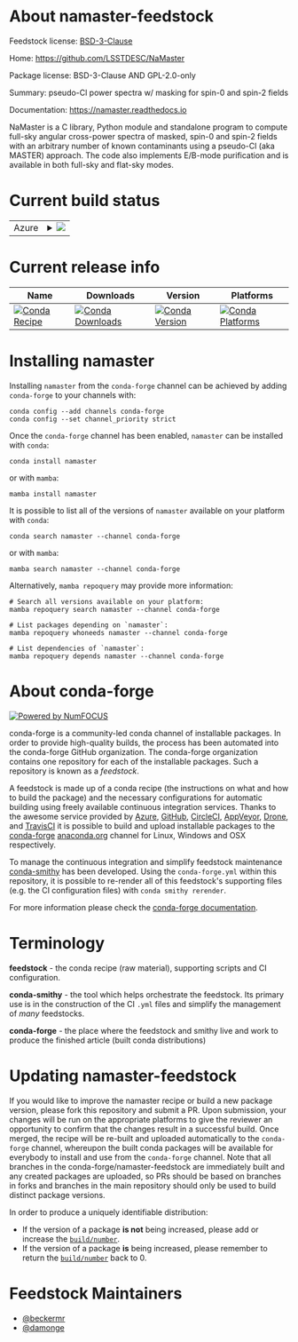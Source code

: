 About namaster-feedstock
========================

Feedstock license: [BSD-3-Clause](https://github.com/conda-forge/namaster-feedstock/blob/main/LICENSE.txt)

Home: https://github.com/LSSTDESC/NaMaster

Package license: BSD-3-Clause AND GPL-2.0-only

Summary: pseudo-Cl power spectra w/ masking for spin-0 and spin-2 fields

Documentation: https://namaster.readthedocs.io

NaMaster is a C library, Python module and standalone program to compute
full-sky angular cross-power spectra of masked, spin-0 and spin-2 fields
with an arbitrary number of known contaminants using a pseudo-Cl
(aka MASTER) approach. The code also implements E/B-mode purification
and is available in both full-sky and flat-sky modes.


Current build status
====================


<table>
    
  <tr>
    <td>Azure</td>
    <td>
      <details>
        <summary>
          <a href="https://dev.azure.com/conda-forge/feedstock-builds/_build/latest?definitionId=2418&branchName=main">
            <img src="https://dev.azure.com/conda-forge/feedstock-builds/_apis/build/status/namaster-feedstock?branchName=main">
          </a>
        </summary>
        <table>
          <thead><tr><th>Variant</th><th>Status</th></tr></thead>
          <tbody><tr>
              <td>linux_64_python3.10.____cpython</td>
              <td>
                <a href="https://dev.azure.com/conda-forge/feedstock-builds/_build/latest?definitionId=2418&branchName=main">
                  <img src="https://dev.azure.com/conda-forge/feedstock-builds/_apis/build/status/namaster-feedstock?branchName=main&jobName=linux&configuration=linux%20linux_64_python3.10.____cpython" alt="variant">
                </a>
              </td>
            </tr><tr>
              <td>linux_64_python3.11.____cpython</td>
              <td>
                <a href="https://dev.azure.com/conda-forge/feedstock-builds/_build/latest?definitionId=2418&branchName=main">
                  <img src="https://dev.azure.com/conda-forge/feedstock-builds/_apis/build/status/namaster-feedstock?branchName=main&jobName=linux&configuration=linux%20linux_64_python3.11.____cpython" alt="variant">
                </a>
              </td>
            </tr><tr>
              <td>linux_64_python3.12.____cpython</td>
              <td>
                <a href="https://dev.azure.com/conda-forge/feedstock-builds/_build/latest?definitionId=2418&branchName=main">
                  <img src="https://dev.azure.com/conda-forge/feedstock-builds/_apis/build/status/namaster-feedstock?branchName=main&jobName=linux&configuration=linux%20linux_64_python3.12.____cpython" alt="variant">
                </a>
              </td>
            </tr><tr>
              <td>osx_64_python3.10.____cpython</td>
              <td>
                <a href="https://dev.azure.com/conda-forge/feedstock-builds/_build/latest?definitionId=2418&branchName=main">
                  <img src="https://dev.azure.com/conda-forge/feedstock-builds/_apis/build/status/namaster-feedstock?branchName=main&jobName=osx&configuration=osx%20osx_64_python3.10.____cpython" alt="variant">
                </a>
              </td>
            </tr><tr>
              <td>osx_64_python3.11.____cpython</td>
              <td>
                <a href="https://dev.azure.com/conda-forge/feedstock-builds/_build/latest?definitionId=2418&branchName=main">
                  <img src="https://dev.azure.com/conda-forge/feedstock-builds/_apis/build/status/namaster-feedstock?branchName=main&jobName=osx&configuration=osx%20osx_64_python3.11.____cpython" alt="variant">
                </a>
              </td>
            </tr><tr>
              <td>osx_64_python3.12.____cpython</td>
              <td>
                <a href="https://dev.azure.com/conda-forge/feedstock-builds/_build/latest?definitionId=2418&branchName=main">
                  <img src="https://dev.azure.com/conda-forge/feedstock-builds/_apis/build/status/namaster-feedstock?branchName=main&jobName=osx&configuration=osx%20osx_64_python3.12.____cpython" alt="variant">
                </a>
              </td>
            </tr><tr>
              <td>osx_arm64_python3.10.____cpython</td>
              <td>
                <a href="https://dev.azure.com/conda-forge/feedstock-builds/_build/latest?definitionId=2418&branchName=main">
                  <img src="https://dev.azure.com/conda-forge/feedstock-builds/_apis/build/status/namaster-feedstock?branchName=main&jobName=osx&configuration=osx%20osx_arm64_python3.10.____cpython" alt="variant">
                </a>
              </td>
            </tr><tr>
              <td>osx_arm64_python3.11.____cpython</td>
              <td>
                <a href="https://dev.azure.com/conda-forge/feedstock-builds/_build/latest?definitionId=2418&branchName=main">
                  <img src="https://dev.azure.com/conda-forge/feedstock-builds/_apis/build/status/namaster-feedstock?branchName=main&jobName=osx&configuration=osx%20osx_arm64_python3.11.____cpython" alt="variant">
                </a>
              </td>
            </tr><tr>
              <td>osx_arm64_python3.12.____cpython</td>
              <td>
                <a href="https://dev.azure.com/conda-forge/feedstock-builds/_build/latest?definitionId=2418&branchName=main">
                  <img src="https://dev.azure.com/conda-forge/feedstock-builds/_apis/build/status/namaster-feedstock?branchName=main&jobName=osx&configuration=osx%20osx_arm64_python3.12.____cpython" alt="variant">
                </a>
              </td>
            </tr>
          </tbody>
        </table>
      </details>
    </td>
  </tr>
</table>

Current release info
====================

| Name | Downloads | Version | Platforms |
| --- | --- | --- | --- |
| [![Conda Recipe](https://img.shields.io/badge/recipe-namaster-green.svg)](https://anaconda.org/conda-forge/namaster) | [![Conda Downloads](https://img.shields.io/conda/dn/conda-forge/namaster.svg)](https://anaconda.org/conda-forge/namaster) | [![Conda Version](https://img.shields.io/conda/vn/conda-forge/namaster.svg)](https://anaconda.org/conda-forge/namaster) | [![Conda Platforms](https://img.shields.io/conda/pn/conda-forge/namaster.svg)](https://anaconda.org/conda-forge/namaster) |

Installing namaster
===================

Installing `namaster` from the `conda-forge` channel can be achieved by adding `conda-forge` to your channels with:

```
conda config --add channels conda-forge
conda config --set channel_priority strict
```

Once the `conda-forge` channel has been enabled, `namaster` can be installed with `conda`:

```
conda install namaster
```

or with `mamba`:

```
mamba install namaster
```

It is possible to list all of the versions of `namaster` available on your platform with `conda`:

```
conda search namaster --channel conda-forge
```

or with `mamba`:

```
mamba search namaster --channel conda-forge
```

Alternatively, `mamba repoquery` may provide more information:

```
# Search all versions available on your platform:
mamba repoquery search namaster --channel conda-forge

# List packages depending on `namaster`:
mamba repoquery whoneeds namaster --channel conda-forge

# List dependencies of `namaster`:
mamba repoquery depends namaster --channel conda-forge
```


About conda-forge
=================

[![Powered by
NumFOCUS](https://img.shields.io/badge/powered%20by-NumFOCUS-orange.svg?style=flat&colorA=E1523D&colorB=007D8A)](https://numfocus.org)

conda-forge is a community-led conda channel of installable packages.
In order to provide high-quality builds, the process has been automated into the
conda-forge GitHub organization. The conda-forge organization contains one repository
for each of the installable packages. Such a repository is known as a *feedstock*.

A feedstock is made up of a conda recipe (the instructions on what and how to build
the package) and the necessary configurations for automatic building using freely
available continuous integration services. Thanks to the awesome service provided by
[Azure](https://azure.microsoft.com/en-us/services/devops/), [GitHub](https://github.com/),
[CircleCI](https://circleci.com/), [AppVeyor](https://www.appveyor.com/),
[Drone](https://cloud.drone.io/welcome), and [TravisCI](https://travis-ci.com/)
it is possible to build and upload installable packages to the
[conda-forge](https://anaconda.org/conda-forge) [anaconda.org](https://anaconda.org/)
channel for Linux, Windows and OSX respectively.

To manage the continuous integration and simplify feedstock maintenance
[conda-smithy](https://github.com/conda-forge/conda-smithy) has been developed.
Using the ``conda-forge.yml`` within this repository, it is possible to re-render all of
this feedstock's supporting files (e.g. the CI configuration files) with ``conda smithy rerender``.

For more information please check the [conda-forge documentation](https://conda-forge.org/docs/).

Terminology
===========

**feedstock** - the conda recipe (raw material), supporting scripts and CI configuration.

**conda-smithy** - the tool which helps orchestrate the feedstock.
                   Its primary use is in the construction of the CI ``.yml`` files
                   and simplify the management of *many* feedstocks.

**conda-forge** - the place where the feedstock and smithy live and work to
                  produce the finished article (built conda distributions)


Updating namaster-feedstock
===========================

If you would like to improve the namaster recipe or build a new
package version, please fork this repository and submit a PR. Upon submission,
your changes will be run on the appropriate platforms to give the reviewer an
opportunity to confirm that the changes result in a successful build. Once
merged, the recipe will be re-built and uploaded automatically to the
`conda-forge` channel, whereupon the built conda packages will be available for
everybody to install and use from the `conda-forge` channel.
Note that all branches in the conda-forge/namaster-feedstock are
immediately built and any created packages are uploaded, so PRs should be based
on branches in forks and branches in the main repository should only be used to
build distinct package versions.

In order to produce a uniquely identifiable distribution:
 * If the version of a package **is not** being increased, please add or increase
   the [``build/number``](https://docs.conda.io/projects/conda-build/en/latest/resources/define-metadata.html#build-number-and-string).
 * If the version of a package **is** being increased, please remember to return
   the [``build/number``](https://docs.conda.io/projects/conda-build/en/latest/resources/define-metadata.html#build-number-and-string)
   back to 0.

Feedstock Maintainers
=====================

* [@beckermr](https://github.com/beckermr/)
* [@damonge](https://github.com/damonge/)

